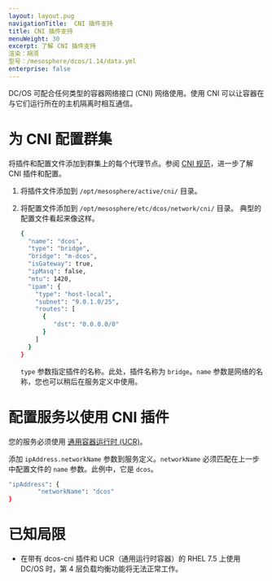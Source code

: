 ```yaml
---
layout: layout.pug
navigationTitle:  CNI 插件支持
title: CNI 插件支持
menuWeight: 30
excerpt: 了解 CNI 插件支持
渲染：胡须
型号：/mesosphere/dcos/1.14/data.yml
enterprise: false
---
```




DC/OS 可配合任何类型的容器网络接口 (CNI) 网络使用。使用 CNI 可以让容器在与它们运行所在的主机隔离时相互通信。

# 为 CNI 配置群集

将插件和配置文件添加到群集上的每个代理节点。参阅 [CNI 规范](https://github.com/containernetworking/cni/blob/master/SPEC.md)，进一步了解 CNI 插件和配置。

1. 将插件文件添加到 `/opt/mesosphere/active/cni/` 目录。

1. 将配置文件添加到 `/opt/mesosphere/etc/dcos/network/cni/` 目录。
   典型的配置文件看起来像这样。

   ```bash
   {
     "name": "dcos",
     "type": "bridge",
     "bridge": "m-dcos",
     "isGateway": true,
     "ipMasq": false,
     "mtu": 1420,
     "ipam": {
       "type": "host-local",
       "subnet": "9.0.1.0/25",
       "routes": [
         {
            "dst": "0.0.0.0/0"
         }
       ]
     }
   }
   ```
   `type` 参数指定插件的名称。此处，插件名称为 `bridge`。`name` 参数是网络的名称，您也可以稍后在服务定义中使用。

# 配置服务以使用 CNI 插件

您的服务必须使用 [通用容器运行时 (UCR)](/mesosphere/dcos/1.14/deploying-services/containerizers/ucr/)。


添加 `ipAddress.networkName` 参数到服务定义。`networkName` 必须匹配在上一步中配置文件的 `name` 参数。此例中，它是 `dcos`。

```bash
"ipAddress": {
        "networkName": "dcos"
}
```

# 已知局限

- 在带有 dcos-cni 插件和 UCR（通用运行时容器）的 RHEL 7.5 上使用 DC/OS 时，第 4 层负载均衡功能将无法正常工作。
